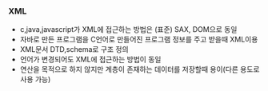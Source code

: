 ### XML
* c,java,javascript가 XML에 접근하는 방법은 (표준) SAX, DOM으로 동일
* 자바로 만든 프로그램을 C언어로 만들어진 프로그램 정보를 주고 받을때 XML이용
* XML문서 DTD,schema로 구조 정의
* 언어가 변경되어도 XML에 접근하는 방법이 동일
* 연산을 목적으로 하지 않지만 계층이 존재하는 데이터를 저장할때 용이(다른 용도로 사용 가능)
